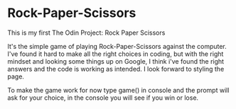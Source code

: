 
# Rock-Paper-Scissors

This is my first The Odin Project: Rock Paper Scissors

It's the simple game of playing Rock-Paper-Scissors against the computer.
I've found it hard to make all the right choices in coding,
but with the right mindset and looking some things up on Google,
I think i've found the right answers and the code is working as intended.
I look forward to styling the page.

To make the game work for now type game() in console and the prompt will ask for your choice,
in the console you will see if you win or lose.
